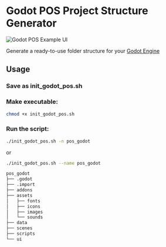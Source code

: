# Godot POS Project Structure Generator

![Godot POS Example UI](https://i.pcmag.com/imagery/reviews/04rQ7uhK3XVvRCnUs39JGrh-1..v1611784715.png)

Generate a ready-to-use folder structure for your [Godot Engine](https://godotengine.org/) 


## Usage
### Save as init_godot_pos.sh
### Make executable:

```bash
chmod +x init_godot_pos.sh
```
### Run the script:

```bash
./init_godot_pos.sh -n pos_godot
```
or

```bash
./init_godot_pos.sh --name pos_godot
```

```bash
pos_godot
├── .godot
├── .import
├── addons
├── assets
│   ├── fonts
│   ├── icons
│   ├── images
│   └── sounds
├── data
├── scenes
├── scripts
└── ui
```
